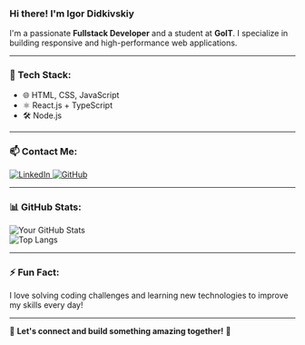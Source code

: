 ### Hi there! I'm Igor Didkivskiy 

I'm a passionate **Fullstack Developer** and a student at **GoIT**. I specialize in building responsive and high-performance web applications.

---

### 🚀 Tech Stack:

- 🌐 HTML, CSS, JavaScript
- ⚛️ React.js + TypeScript
- 🛠️ Node.js

---

### 📫 Contact Me:

<a href="https://www.linkedin.com/in/yourprofile/" target="_blank">
  <img src="https://img.shields.io/badge/-LinkedIn-0077B5?style=for-the-badge&logo=linkedin&logoColor=white" alt="LinkedIn" style="transition: transform 0.3s ease-in-out;" onmouseover="this.style.transform='scale(1.1)';" onmouseout="this.style.transform='scale(1)';">
</a>  
<a href="https://github.com/yourusername" target="_blank">
  <img src="https://img.shields.io/badge/-GitHub-181717?style=for-the-badge&logo=github&logoColor=white" alt="GitHub" style="transition: transform 0.3s ease-in-out;" onmouseover="this.style.transform='scale(1.1)';" onmouseout="this.style.transform='scale(1)';">
</a>  

---

### 📊 GitHub Stats:

![Your GitHub Stats](https://github-readme-stats.vercel.app/api?username=yourusername&show_icons=true&theme=radical)  
![Top Langs](https://github-readme-stats.vercel.app/api/top-langs/?username=yourusername&layout=compact&theme=radical)

---

### ⚡ Fun Fact:
I love solving coding challenges and learning new technologies to improve my skills every day!

---

🔗 **Let's connect and build something amazing together!** 🚀

